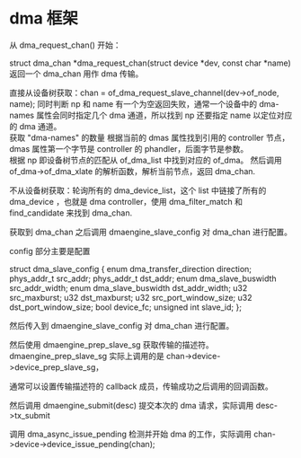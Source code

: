 # dma 框架

从 dma_request_chan() 开始：

struct dma_chan *dma_request_chan(struct device *dev, const char *name) 返回一个 dma_chan 用作 dma 传输。  

直接从设备树获取：chan = of_dma_request_slave_channel(dev->of_node, name);
                        同时判断 np 和 name 有一个为空返回失败，通常一个设备中的 dma-names 属性会同时指定几个 dma 通道，所以找到 np 还要指定 name 以定位对应的 dma 通道。  
                        获取 "dma-names" 的数量
                        根据当前的 dmas 属性找到引用的 controller 节点，dmas 属性第一个字节是 controller 的 phandler，后面字节是参数。  
                        根据 np 即设备树节点的匹配从 of_dma_list 中找到对应的 of_dma。
                        然后调用 of_dma->of_dma_xlate 的解析函数，解析当前节点，返回 dma_chan.


不从设备树获取：轮询所有的 dma_device_list，这个 list 中链接了所有的 dma_device ，也就是                   dma controller，使用 dma_filter_match 和 find_candidate 来找到 dma_chan.


获取到 dma_chan 之后调用 dmaengine_slave_config 对 dma_chan 进行配置。  

config 部分主要是配置 

struct dma_slave_config {
	enum dma_transfer_direction direction;
	phys_addr_t src_addr;
	phys_addr_t dst_addr;
	enum dma_slave_buswidth src_addr_width;
	enum dma_slave_buswidth dst_addr_width;
	u32 src_maxburst;
	u32 dst_maxburst;
	u32 src_port_window_size;
	u32 dst_port_window_size;
	bool device_fc;
	unsigned int slave_id;
};

然后传入到 dmaengine_slave_config 对 dma_chan 进行配置。  

然后使用 dmaengine_prep_slave_sg 获取传输的描述符。dmaengine_prep_slave_sg 实际上调用的是 chan->device->device_prep_slave_sg，

通常可以设置传输描述符的 callback 成员，传输成功之后调用的回调函数。  

然后调用 dmaengine_submit(desc) 提交本次的 dma 请求，实际调用 desc->tx_submit

调用 dma_async_issue_pending 检测并开始 dma 的工作，实际调用 chan->device->device_issue_pending(chan);







